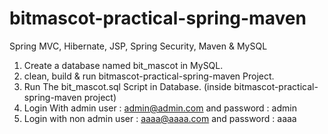 # bitmascot-practical-spring-maven
Spring MVC, Hibernate, JSP, Spring Security, Maven &amp; MySQL

1. Create a database named bit_mascot in MySQL.
1. clean, build & run bitmascot-practical-spring-maven Project.
2. Run The bit_mascot.sql Script in Database. (inside bitmascot-practical-spring-maven project)
3. Login With admin user : admin@admin.com and password : admin
4. Login with non admin user : aaaa@aaaa.com and password : aaaa
